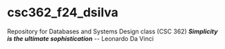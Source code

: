 # csc362_f24_dsilva
Repository for Databases and Systems Design class (CSC 362)
***Simplicity is the ultimate sophistication*** -- Leonardo Da Vinci
